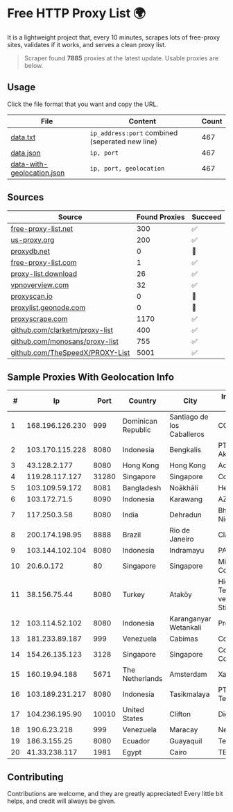 
# Free HTTP Proxy List 🌍

It is a lightweight project that, every 10 minutes, scrapes lots of free-proxy sites, validates if it works, and serves a clean proxy list.


> Scraper found **7885** proxies at the latest update. Usable proxies are below.

## Usage

Click the file format that you want and copy the URL.


|File|Content|Count|
|----|-------|-----|
|[data.txt](https://raw.githubusercontent.com/themiralay/Proxy-List-World/master/data.txt)|`ip_address:port` combined (seperated new line)|467|
|[data.json](https://raw.githubusercontent.com/themiralay/Proxy-List-World/master/data.json)|`ip, port`|467|
|[data-with-geolocation.json](https://raw.githubusercontent.com/themiralay/Proxy-List-World/master/data-with-geolocation.json)|`ip, port, geolocation`|467|

## Sources

|Source|Found Proxies|Succeed|
|------|-------------|-------|
|[free-proxy-list.net](https://free-proxy-list.net)|300|✅|
|[us-proxy.org](https://www.us-proxy.org)|200|✅|
|[proxydb.net](http://proxydb.net)|0|🚫|
|[free-proxy-list.com](https://free-proxy-list.com/?page=&port=&type%5B%5D=http&type%5B%5D=https&up_time=0&search=Search)|1|✅|
|[proxy-list.download](https://www.proxy-list.download/HTTP)|26|✅|
|[vpnoverview.com](https://vpnoverview.com/privacy/anonymous-browsing/free-proxy-servers)|32|✅|
|[proxyscan.io](https://www.proxyscan.io)|0|🚫|
|[proxylist.geonode.com](https://proxylist.geonode.com/api/proxy-list?limit=300&page=1&sort_by=lastChecked&sort_type=desc&protocols=http,https)|0|🚫|
|[proxyscrape.com](https://api.proxyscrape.com/v2/?request=displayproxies&protocol=http&timeout=10000&country=all&ssl=all&anonymity=all)|1170|✅|
|[github.com/clarketm/proxy-list](https://raw.githubusercontent.com/clarketm/proxy-list/master/proxy-list-raw.txt)|400|✅|
|[github.com/monosans/proxy-list](https://raw.githubusercontent.com/monosans/proxy-list/main/proxies/http.txt)|755|✅|
|[github.com/TheSpeedX/PROXY-List](https://raw.githubusercontent.com/TheSpeedX/PROXY-List/master/http.txt)|5001|✅|


## Sample Proxies With Geolocation Info

|#|Ip|Port|Country|City|Internet Service Provider|
|-|--|----|-------|----|-------------------------|
|1|168.196.126.230|999|Dominican Republic|Santiago de los Caballeros|COMCAST-SRL|
|2|103.170.115.228|8080|Indonesia|Bengkalis|PT Mega Data Akses|
|3|43.128.2.177|8080|Hong Kong|Hong Kong|Aceville Pte.ltd|
|4|119.28.117.127|31280|Singapore|Singapore|ComsenzNet|
|5|103.109.59.172|8081|Bangladesh|Noākhāli|HelloTech Limited|
|6|103.172.71.5|8090|Indonesia|Karawang|AZNET|
|7|117.250.3.58|8080|India|Dehradun|Bharat Sanchar Nigam Ltd|
|8|200.174.198.95|8888|Brazil|Rio de Janeiro|Claro S.A|
|9|103.144.102.104|8080|Indonesia|Indramayu|PANDAWANET|
|10|20.6.0.172|80|Singapore|Singapore|Microsoft Corporation|
|11|38.156.75.44|8080|Turkey|Ataköy|High Speed Telekomunikasyon ve Hab. Hiz. Ltd. Sti.|
|12|103.114.52.102|8080|Indonesia|Karanganyar Wetankali|Proxy-registered|
|13|181.233.89.187|999|Venezuela|Cabimas|Colnetwork C.A.|
|14|154.26.135.123|3128|Singapore|Singapore|Cogent Communications|
|15|160.19.94.188|5671|The Netherlands|Amsterdam|Xantho UAB|
|16|103.189.231.217|8080|Indonesia|Tasikmalaya|PT Media Access Telematika|
|17|104.236.195.90|10010|United States|Clifton|DigitalOcean, LLC|
|18|190.6.23.218|999|Venezuela|Maracay|Net Uno|
|19|186.3.155.25|8080|Ecuador|Guayaquil|Telconet S.A|
|20|41.33.238.117|1981|Egypt|Cairo|TE Data|



## Contributing

Contributions are welcome, and they are greatly appreciated! Every
little bit helps, and credit will always be given.

